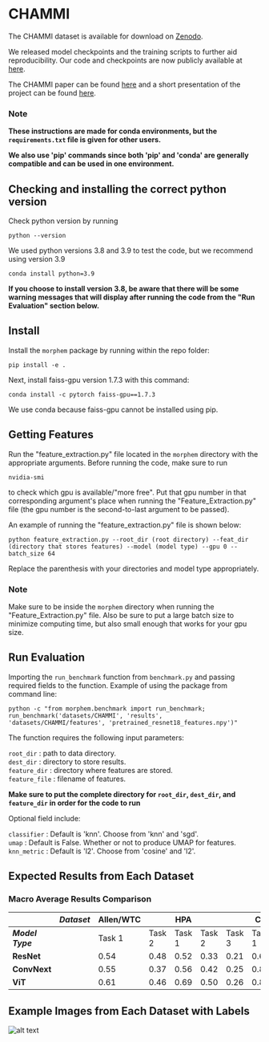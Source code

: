 # CHAMMI

The CHAMMI dataset is available for download on [Zenodo](https://zenodo.org/record/7988357).

We released model checkpoints and the training scripts to further aid reproducibility. 
Our code and checkpoints are now publicly available at [here](https://github.com/chaudatascience/channel_adaptive_models).

The CHAMMI paper can be found [here](https://arxiv.org/pdf/2310.19224.pdf) and a short presentation of 
the project can be found [here](https://neurips.cc/virtual/2023/poster/73620).

### Note

**These instructions are made for conda environments, but the `requirements.txt` file is given for other users.**

**We also use 'pip' commands since both 'pip' and 'conda' are generally compatible and can be used in one 
environment.**


## Checking and installing the correct python version

Check python version by running
```
python --version
```

We used python versions 3.8 and 3.9 to test the code, but we recommend using version 3.9
```
conda install python=3.9
```

**If you choose to install version 3.8, be aware that there will be some warning messages that will 
display after running the code from the "Run Evaluation" section below.**


## Install

Install the `morphem` package by running within the repo folder:
```
pip install -e .
```

Next, install faiss-gpu version 1.7.3 with this command:
```
conda install -c pytorch faiss-gpu==1.7.3
```

We use conda because faiss-gpu cannot be installed using pip.


## Getting Features

Run the "feature_extraction.py" file located in the `morphem` directory with the appropriate arguments. Before running the code, make sure to run
```
nvidia-smi
```
to check which gpu is available/"more free". Put that gpu number in that corresponding argument's place when running the "Feature_Extraction.py" file (the gpu number is the second-to-last argument to be passed).

An example of running the "feature_extraction.py" file is shown below:
```
python feature_extraction.py --root_dir (root directory) --feat_dir (directory that stores features) --model (model type) --gpu 0 --batch_size 64
```

Replace the parenthesis with your directories and model type appropriately.


### Note

Make sure to be inside the `morphem` directory when running the "Feature_Extraction.py" file.
Also be sure to put a large batch size to minimize computing time, but also small enough that works for your gpu size.


## Run Evaluation 

Importing the `run_benchmark` function from `benchmark.py` and passing required fields to the function.
Example of using the package from command line:
```
python -c "from morphem.benchmark import run_benchmark; 
run_benchmark('datasets/CHAMMI', 'results', 
'datasets/CHAMMI/features', 'pretrained_resnet18_features.npy')"
```
The function requires the following input parameters:  

`root_dir` : path to data directory.  
`dest_dir` : directory to store results.  
`feature_dir` : directory where features are stored.  
`feature_file` : filename of features.

**Make sure to put the complete directory for **`root_dir`, `dest_dir`,** and **`feature_dir`** in order
for the code to run**


Optional field include:  

`classifier` : Default is 'knn'. Choose from 'knn' and 'sgd'.  
`umap` : Default is False. Whether or not to produce UMAP for features. 
`knn_metric` : Default is 'l2'. Choose from 'cosine' and 'l2'.

## Expected Results from Each Dataset
### Macro Average Results Comparison
|                       | *Dataset* | **Allen/WTC**  |                      |     **HPA**     |        |        |    **CP**    |        |        |        |
|-----------------------|---------------------|---------------|----------|---------|--------|--------|--------|--------|--------|--------|
| ***Model Type***|                     |    Task 1     |    Task 2       |    Task 1      |  Task 2    | Task 3 | Task 1 | Task 2 | Task 3 | Task 4 |
| **ResNet**            |                     |      0.54     |  0.48    |   0.52  |  0.33  |  0.21  |  0.63  |  0.33  |  0.27  |  0.09  |
| **ConvNext**          |                     |      0.55     |  0.37    |   0.56  |  0.42  |  0.25  |  0.84  |  0.48  |  0.32  |  0.14  |
| **ViT**               |                     |      0.61     |  0.46    |   0.69  |  0.50  |  0.26  |  0.81  |  0.46  |  0.24  |  0.11  |

## Example Images from Each Dataset with Labels
![alt text](https://github.com/broadinstitute/MorphEm/blob/main/example_image.png)

